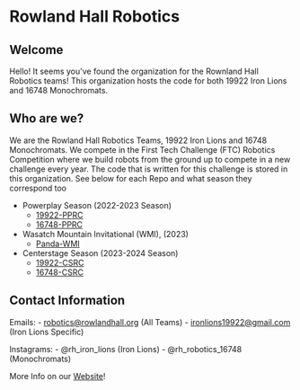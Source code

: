 # Rowland Hall Robotics

## Welcome
Hello! It seems you've found the organization for the Rownland Hall Robotics teams! 
This organization hosts the code for both 19922 Iron Lions and 16748 Monochromats.

## Who are we?
We are the Rowland Hall Robotics Teams, 19922 Iron Lions and 16748 Monochromats.
We compete in the First Tech Challenge (FTC) Robotics Competition where we build robots from the ground up to compete in a new challenge every year.
The code that is written for this challenge is stored in this organization. See below for each Repo and what season they correspond too

- Powerplay Season (2022-2023 Season)
    - [19922-PPRC](https://github.com/rh-robotics/19922-PPRC)
    - [16748-PPRC](https://github.com/rh-robotics/16748-PPRC)
- Wasatch Mountain Invitational (WMI), (2023)
    - [Panda-WMI](https://github.com/rh-robotics/Panda-WMI)
- Centerstage Season (2023-2024 Season)
    - [19922-CSRC](https://github.com/rh-robotics/19922-CSRC)
    - [16748-CSRC](https://github.com/rh-robotics/16748-CSRC)

## Contact Information
Emails: - robotics@rowlandhall.org (All Teams)
        - ironlions19922@gmail.com (Iron Lions Specific)

Instagrams: - @rh_iron_lions (Iron Lions)
            - @rh_robotics_16748 (Monochromats)

More Info on our [Website](https://rh-robotics.github.io)!

